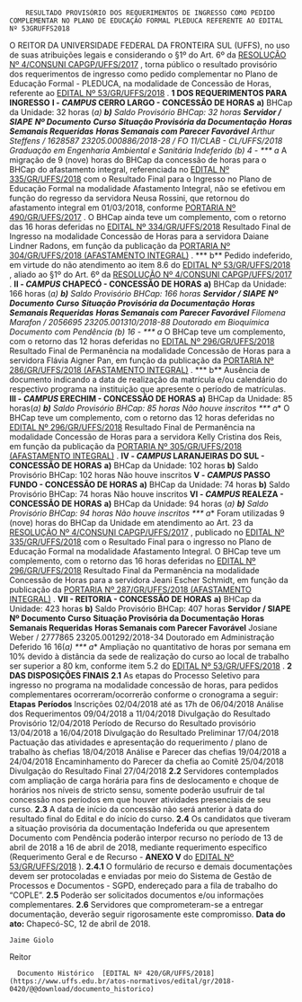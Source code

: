         RESULTADO PROVISÓRIO DOS REQUERIMENTOS DE INGRESSO COMO PEDIDO COMPLEMENTAR NO PLANO DE EDUCAÇÃO FORMAL PLEDUCA REFERENTE AO EDITAL Nº 53GRUFFS2018  

 O REITOR DA UNIVERSIDADE FEDERAL DA FRONTEIRA SUL (UFFS), no uso de suas atribuições legais e considerando o §1º do Art. 6º da [RESOLUÇÃO Nº 4/CONSUNI CAPGP/UFFS/2017](https://www.uffs.edu.br/atos-normativos/resolucao/consunicapgp/2017-0004)  , torna público o resultado provisório dos requerimentos de ingresso como pedido complementar no Plano de Educação Formal - PLEDUCA, na modalidade de Concessão de Horas, referente ao [EDITAL Nº 53/GR/UFFS/2018](https://www.uffs.edu.br/atos-normativos/edital/gr/2018-0053)  .  **1 DOS REQUERIMENTOS PARA INGRESSO**  **I - *CAMPUS* CERRO LARGO - CONCESSÃO DE HORAS**  **a)** BHCap da Unidade: 32 horas (*a) **b)** Saldo Provisório BHCap: 32 horas     **Servidor / SIAPE**    **Nº Documento**    **Curso**    **Situação Provisória da Documentação**    **Horas Semanais Requeridas**    **Horas Semanais com Parecer Favorável**      Arthur Steffens / 1628587   23205.000886/2018-28 / FO 11/CLAB - CL/UFFS/2018   Graduação em Engenharia Ambiental e Sanitária   Indeferido (*b)   4   -     *** a** A migração de 9 (nove) horas do BHCap da concessão de horas para o BHCap do afastamento integral, referenciada no [EDITAL Nº 335/GR/UFFS/2018](https://www.uffs.edu.br/atos-normativos/edital/gr/2018-0335)  com o Resultado Final para o Ingresso no Plano de Educação Formal na modalidade Afastamento Integral, não se efetivou em função do regresso da servidora Neusa Rossini, que retornou do afastamento integral em 01/03/2018, conforme [PORTARIA Nº 490/GR/UFFS/2017](https://www.uffs.edu.br/atos-normativos/portaria/gr/2017-0490)  . O BHCap ainda teve um complemento, com o retorno das 16 horas deferidas no [EDITAL Nº 334/GR/UFFS/2018](https://www.uffs.edu.br/atos-normativos/edital/gr/2018-0334)  Resultado Final de Ingresso na modalidade Concessão de Horas para a servidora Daiane Lindner Radons, em função da publicação da [PORTARIA Nº 304/GR/UFFS/2018 (AFASTAMENTO INTEGRAL)](https://www.uffs.edu.br/atos-normativos/portaria/gr/2018-0304)  . *** b** Pedido indeferido, em virtude do não atendimento ao item 8.6 do [EDITAL Nº 53/GR/UFFS/2018](https://www.uffs.edu.br/atos-normativos/edital/gr/2018-0053)  , aliado ao §1º do Art. 6º da [RESOLUÇÃO Nº 4/CONSUNI CAPGP/UFFS/2017](https://www.uffs.edu.br/atos-normativos/resolucao/consunicapgp/2017-0004)  . **II - *CAMPUS* CHAPECÓ - CONCESSÃO DE HORAS**  **a)** BHCap da Unidade: 166 horas (*a) **b)** Saldo Provisório BHCap: 166 horas     **Servidor / SIAPE**    **Nº Documento**    **Curso**    **Situação Provisória da Documentação**    **Horas Semanais Requeridas**    **Horas Semanais com Parecer Favorável**      Filomena Marafon / 2056695   23205.001310/2018-88   Doutorado em Bioquímica   Documento com Pendência (*b)   16   -     *** a** O BHCap teve um complemento, com o retorno das 12 horas deferidas no [EDITAL Nº 296/GR/UFFS/2018](https://www.uffs.edu.br/atos-normativos/edital/gr/2018-0296)  Resultado Final de Permanência na modalidade Concessão de Horas para a servidora Flávia Aigner Pan, em função da publicação da [PORTARIA Nº 286/GR/UFFS/2018 (AFASTAMENTO INTEGRAL)](https://www.uffs.edu.br/atos-normativos/portaria/gr/2018-0286)  . *** b** Ausência de documento indicando a data de realização da matrícula e/ou calendário do respectivo programa na instituição que apresente o período de matrículas. **III - *CAMPUS* ERECHIM - CONCESSÃO DE HORAS**  **a)** BHCap da Unidade: 85 horas(*a) **b)** Saldo Provisório BHCap: 85 horas     Não houve inscritos     *** a** O BHCap teve um complemento, com o retorno das 12 horas deferidas no [EDITAL Nº 296/GR/UFFS/2018](https://www.uffs.edu.br/atos-normativos/edital/gr/2018-0296)  Resultado Final de Permanência na modalidade Concessão de Horas para a servidora Kelly Cristina dos Reis, em função da publicação da [PORTARIA Nº 305/GR/UFFS/2018 (AFASTAMENTO INTEGRAL)](https://www.uffs.edu.br/atos-normativos/portaria/gr/2018-0305)  . **IV - *CAMPUS* LARANJEIRAS DO SUL - CONCESSÃO DE HORAS**  **a)** BHCap da Unidade: 102 horas **b)** Saldo Provisório BHCap: 102 horas     Não houve inscritos     **V - *CAMPUS* PASSO FUNDO - CONCESSÃO DE HORAS**  **a)** BHCap da Unidade: 74 horas **b)** Saldo Provisório BHCap: 74 horas     Não houve inscritos     **VI - *CAMPUS* REALEZA - CONCESSÃO DE HORAS**  **a)** BHCap da Unidade: 94 horas (*a) **b)** Saldo Provisório BHCap: 94 horas     Não houve inscritos     *** a** Foram utilizadas 9 (nove) horas do BHCap da Unidade em atendimento ao Art. 23 da [RESOLUÇÃO Nº 4/CONSUNI CAPGP/UFFS/2017](https://www.uffs.edu.br/atos-normativos/resolucao/consunicapgp/2017-0004)  , publicado no [EDITAL Nº 335/GR/UFFS/2018](https://www.uffs.edu.br/atos-normativos/edital/gr/2018-0335)  com o Resultado Final para o ingresso no Plano de Educação Formal na modalidade Afastamento Integral. O BHCap teve um complemento, com o retorno das 16 horas deferidas no [EDITAL Nº 296/GR/UFFS/2018](https://www.uffs.edu.br/atos-normativos/edital/gr/2018-0296)  Resultado Final da Permanência na modalidade Concessão de Horas para a servidora Jeani Escher Schmidt, em função da publicação da [PORTARIA Nº 287/GR/UFFS/2018 (AFASTAMENTO INTEGRAL)](https://www.uffs.edu.br/atos-normativos/portaria/gr/2018-0287)  . **VII - REITORIA - CONCESSÃO DE HORAS**  **a)** BHCap da Unidade: 423 horas **b)** Saldo Provisório BHCap: 407 horas     **Servidor / SIAPE**    **Nº Documento**    **Curso**    **Situação Provisória da Documentação**    **Horas Semanais Requeridas**    **Horas Semanais com Parecer Favorável**      Josiane Weber / 2777865   23205.001292/2018-34   Doutorado em Administração   Deferido   16   16(*a)     *** a** Ampliação no quantitativo de horas por semana em 10% devido à distância da sede de realização do curso ao local de trabalho ser superior a 80 km, conforme item 5.2 do [EDITAL Nº 53/GR/UFFS/2018](https://www.uffs.edu.br/atos-normativos/edital/gr/2018-0053)  .  **2 DAS DISPOSIÇÕES FINAIS**  **2.1** As etapas do Processo Seletivo para ingresso no programa na modalidade concessão de horas, para pedidos complementares ocorreram/ocorrerão conforme o cronograma a seguir:     **Etapas**    **Períodos**      Inscrições   02/04/2018 até as 17h de 06/04/2018     Análise dos Requerimentos   09/04/2018 a 11/04/2018     Divulgação do Resultado Provisório   12/04/2018     Período de Recurso do Resultado provisório   13/04/2018 a 16/04/2018     Divulgação do Resultado Preliminar   17/04/2018     Pactuação das atividades e apresentação do requerimento / plano de trabalho às chefias   18/04/2018     Análise e Parecer das chefias   19/04/2018 a 24/04/2018     Encaminhamento do Parecer da chefia ao Comitê   25/04/2018     Divulgação do Resultado Final   27/04/2018     **2.2** Servidores contemplados com ampliação de carga horária para fins de deslocamento e choque de horários nos níveis de stricto sensu, somente poderão usufruir de tal concessão nos períodos em que houver atividades presenciais de seu curso. **2.3** A data de início da concessão não será anterior à data do resultado final do Edital e do início do curso. **2.4** Os candidatos que tiveram a situação provisória da documentação Indeferida ou que apresentem Documento com Pendência poderão interpor recurso no período de 13 de abril de 2018 a 16 de abril de 2018, mediante requerimento específico (Requerimento Geral e de Recurso - **ANEXO V** do [EDITAL Nº 53/GR/UFFS/2018](https://www.uffs.edu.br/atos-normativos/edital/gr/2018-0053)  ). **2.4.1** O formulário de recurso e demais documentações devem ser protocoladas e enviadas por meio do Sistema de Gestão de Processos e Documentos - SGPD, endereçado para a fila de trabalho do “COPLE”. **2.5** Poderão ser solicitados documentos e/ou informações complementares. **2.6** Servidores que comprometeram-se a entregar documentação, deverão seguir rigorosamente este compromisso.      **Data do ato:** Chapecó-SC, 12 de abril de 2018.   
 

    Jaime Giolo   
 Reitor 

      Documento Histórico  [EDITAL Nº 420/GR/UFFS/2018](https://www.uffs.edu.br/atos-normativos/edital/gr/2018-0420/@@download/documento_historico)     
      